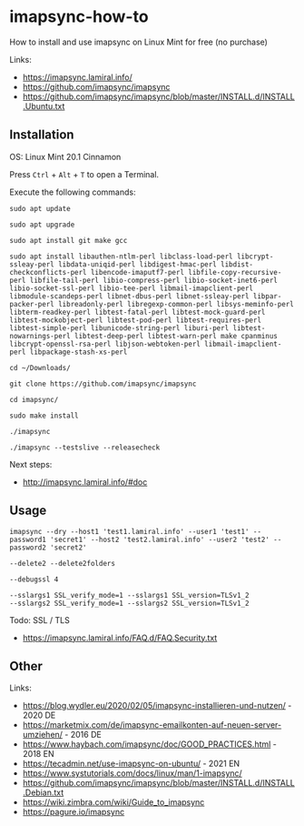 # imapsync-how-to
How to install and use imapsync on Linux Mint for free (no purchase)

Links:
- https://imapsync.lamiral.info/
- https://github.com/imapsync/imapsync
- https://github.com/imapsync/imapsync/blob/master/INSTALL.d/INSTALL.Ubuntu.txt

## Installation

OS: Linux Mint 20.1 Cinnamon

Press `Ctrl` + `Alt` + `T` to open a Terminal.

Execute the following commands:

```
sudo apt update

sudo apt upgrade

sudo apt install git make gcc

sudo apt install libauthen-ntlm-perl libclass-load-perl libcrypt-ssleay-perl libdata-uniqid-perl libdigest-hmac-perl libdist-checkconflicts-perl libencode-imaputf7-perl libfile-copy-recursive-perl libfile-tail-perl libio-compress-perl libio-socket-inet6-perl libio-socket-ssl-perl libio-tee-perl libmail-imapclient-perl libmodule-scandeps-perl libnet-dbus-perl libnet-ssleay-perl libpar-packer-perl libreadonly-perl libregexp-common-perl libsys-meminfo-perl libterm-readkey-perl libtest-fatal-perl libtest-mock-guard-perl libtest-mockobject-perl libtest-pod-perl libtest-requires-perl libtest-simple-perl libunicode-string-perl liburi-perl libtest-nowarnings-perl libtest-deep-perl libtest-warn-perl make cpanminus libcrypt-openssl-rsa-perl libjson-webtoken-perl libmail-imapclient-perl libpackage-stash-xs-perl

cd ~/Downloads/

git clone https://github.com/imapsync/imapsync

cd imapsync/

sudo make install

./imapsync

./imapsync --testslive --releasecheck

```

Next steps:
- http://imapsync.lamiral.info/#doc

## Usage
```
imapsync --dry --host1 'test1.lamiral.info' --user1 'test1' --password1 'secret1' --host2 'test2.lamiral.info' --user2 'test2' --password2 'secret2'

--delete2 --delete2folders

--debugssl 4

--sslargs1 SSL_verify_mode=1 --sslargs1 SSL_version=TLSv1_2
--sslargs2 SSL_verify_mode=1 --sslargs2 SSL_version=TLSv1_2

```

Todo: SSL / TLS
- https://imapsync.lamiral.info/FAQ.d/FAQ.Security.txt

## Other

Links:
- https://blog.wydler.eu/2020/02/05/imapsync-installieren-und-nutzen/ - 2020 DE
- https://marketmix.com/de/imapsync-emailkonten-auf-neuen-server-umziehen/ - 2016 DE
- https://www.haybach.com/imapsync/doc/GOOD_PRACTICES.html - 2018 EN
- https://tecadmin.net/use-imapsync-on-ubuntu/ - 2021 EN
- https://www.systutorials.com/docs/linux/man/1-imapsync/
- https://github.com/imapsync/imapsync/blob/master/INSTALL.d/INSTALL.Debian.txt
- https://wiki.zimbra.com/wiki/Guide_to_imapsync
- https://pagure.io/imapsync
